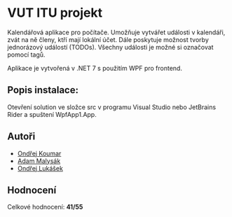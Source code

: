 # VUT ITU projekt

Kalendářová aplikace pro počítače.
Umožňuje vytvářet události v kalendáři, zvát na ně členy, ktří mají lokální účet.
Dále poskytuje možnost tvorby jednorázový událostí (TODOs).
Všechny události je možné si označovat pomocí tagů.

Aplikace je vytvořená v .NET 7 s použitím WPF pro frontend.

## Popis instalace:

Otevření solution ve složce src v programu Visual Studio nebo JetBrains Rider a spuštení WpfApp1.App.

## Autoři

* [Ondřej Koumar](https://github.com/Kumismar)
* [Adam Malysák](https://github.com/SGMannis)
* [Ondřej Lukášek](https://github.com/MOONYROS)

## Hodnocení

Celkové hodnocení: **41/55**
